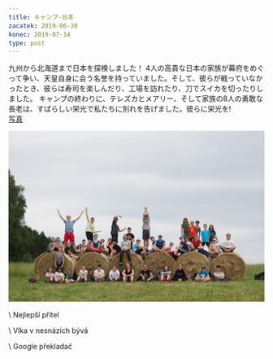 ```yaml
---
title: キャンプ-日本
zacatek: 2019-06-30
konec: 2019-07-14
type: post
---
```

九州から北海道まで日本を探検しました！ 4人の高貴な日本の家族が幕府をめぐって争い、天皇自身に会う名誉を持っていました。そして、彼らが戦っていなかったとき、彼らは寿司を楽しんだり、工場を訪れたり、刀でスイカを切ったりしました。 キャンプの終わりに、テレズカとメアリー、そして家族の8人の勇敢な長老は、すばらしい栄光で私たちに別れを告げました。彼らに栄光を!\
[写真](https://keblany.rajce.idnes.cz/Tabor_2019_-_Japonsko/)

![](dsc04279.jpg)

\    Nejlepší přítel

\    Vlka v nesnázích bývá

\    Google překladač
